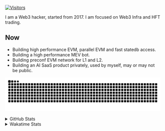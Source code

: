 <!-- markdownlint-disable MD041 MD010 MD033 -->
[![Visitors](https://api.visitorbadge.io/api/daily?path=Akagi201%2FAkagi201&label=Visitors%20Today&countColor=%2337d67a)](https://visitorbadge.io/status?path=Akagi201%2FAkagi201)

I am a Web3 hacker, started from 2017. I am focused on Web3 Infra and HFT trading.

## Now

* Building high performance EVM, parallel EVM and fast statedb access.
* Building a high performance MEV bot.
* Building preconf EVM network for L1 and L2.
* Building an AI SaaS product privately, used by myself, may or may not be public.

[![github contribution grid snake animation](https://raw.githubusercontent.com/Akagi201/Akagi201/output/github-contribution-grid-snake.svg#gh-light-mode-only)](https://github.com/Akagi201)

<details>
<summary>GitHub Stats</summary>
  <a href="https://github.com/Akagi201"><img alt="Profile Detail" src="https://raw.githubusercontent.com/Akagi201/Akagi201/master/profile-summary-card-output/dracula/0-profile-details.svg" /></a>
  <a href="https://github.com/Akagi201"><img alt="Github Stats" src="https://raw.githubusercontent.com/Akagi201/Akagi201/master/profile-summary-card-output/dracula/3-stats.svg" /></a>
  <a href="https://github.com/Akagi201"><img alt="Lang By Commits" src="https://raw.githubusercontent.com/Akagi201/Akagi201/master/profile-summary-card-output/dracula/2-most-commit-language.svg" /></a>
</details>

<details>
<summary>Wakatime Stats</summary>
<br>

<!--START_SECTION:waka-->

```txt
From: 07 January 2025 - To: 14 January 2025

Total Time: 28 hrs 27 mins

Other        14 hrs 37 mins  █████████████░░░░░░░░░░░░   51.40 %
Rust         8 hrs 18 mins   ███████▒░░░░░░░░░░░░░░░░░   29.21 %
sh           2 hrs 43 mins   ██▒░░░░░░░░░░░░░░░░░░░░░░   09.56 %
JavaScript   37 mins         ▓░░░░░░░░░░░░░░░░░░░░░░░░   02.21 %
XML          33 mins         ▒░░░░░░░░░░░░░░░░░░░░░░░░   01.96 %
Markdown     22 mins         ▒░░░░░░░░░░░░░░░░░░░░░░░░   01.33 %
YAML         18 mins         ▒░░░░░░░░░░░░░░░░░░░░░░░░   01.09 %
TOML         17 mins         ▒░░░░░░░░░░░░░░░░░░░░░░░░   01.01 %
Python       15 mins         ▒░░░░░░░░░░░░░░░░░░░░░░░░   00.89 %
JSON         13 mins         ▒░░░░░░░░░░░░░░░░░░░░░░░░   00.80 %
```

<!--END_SECTION:waka-->

</details>
